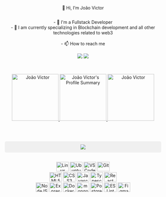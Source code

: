 <div align="center">👋 Hi, I’m João Victor</div>

##

<div align="center">
	- 🥇 I'm a Fullstack Developer <br>
	- 🎯 I am currently specializing in Blockchain development and all other technologies related to web3
	<br>
	<br>
	- 📫 How to reach me
   	<br>
	<br>
	<a href = "mailto:jvfernandes.contato@gmail.com"><img src="https://img.shields.io/badge/-Gmail-%23333?style=for-the-badge&logo=gmail&logoColor=white" target="_blank"></a>
	<a href="https://www.linkedin.com/in/jo%C3%A3o-victor-fernandes-ventura-436886228/" target="_blank"><img src="https://img.shields.io/badge/-LinkedIn-%230077B5?style=for-the-badge&logo=linkedin&logoColor=white" target="_blank"></a>
</div>

##

<br>

<div align="center">
  <a href="https://github.com/JvFern4ndes">
	  <img src="https://github-readme-stats-beige-theta-61.vercel.app/api?username=JvFern4ndes&show_icons=true&theme=dark&include_all_commits=true" alt="João Victor" height="150" />
	  <img src="https://github-readme-streak-stats.herokuapp.com/?user=JvFern4ndes&theme=dark&hide_border=false" alt="João Victor's Profile Summary" height="150" />
	  <img src="https://github-readme-stats.vercel.app/api/top-langs/?username=JvFern4ndes&layout=compact&langs_count=7&theme=dark" alt="João Victor" height="150em" />
</div>

<br>

##

<br>

<div align="center" style="background-color: #f0f0f0; padding: 10px; border-radius: 5px;>
  <a href="https://github.com/JvFern4ndes/github-profile-trophy">
    <img src="https://github-profile-trophy.vercel.app/?username=JvFern4ndes&title=-Issues,-PullRequest,-Reviews&column=5">
  </a>
</div>

##
  
<div align="center">
  	<img alt="Linux" height="30" width="40" src="https://cdn.jsdelivr.net/gh/devicons/devicon/icons/linux/linux-plain.svg" />
  	<img alt="Ubuntu" height="30" width="40" src="https://cdn.jsdelivr.net/gh/devicons/devicon/icons/ubuntu/ubuntu-plain.svg" />
  	<img alt="VSCode" height="30" width="40" src="https://cdn.jsdelivr.net/gh/devicons/devicon/icons/vscode/vscode-plain.svg" />
  	<img alt="Git" height="30" width="40" src="https://cdn.jsdelivr.net/gh/devicons/devicon/icons/git/git-original.svg" />
</div>
  
<div align="center">
	<img alt="HTML5" height="30" width="40" src="https://cdn.jsdelivr.net/gh/devicons/devicon/icons/html5/html5-original.svg" />
	<img alt="CSS3" height="30" width="40" src="https://cdn.jsdelivr.net/gh/devicons/devicon/icons/css3/css3-original.svg" />
	<img alt="Javascript" height="30" width="40" src="https://cdn.jsdelivr.net/gh/devicons/devicon/icons/javascript/javascript-original.svg" />
	<img alt="Typescript" height="30" width="40" src="https://cdn.jsdelivr.net/gh/devicons/devicon/icons/typescript/typescript-plain.svg" />
	<img alt="React" height="30" width="40" src="https://cdn.jsdelivr.net/gh/devicons/devicon/icons/react/react-original.svg" />
</div>
  
<div align="center">
	<img alt="NodeJS" height="30" width="40" src="https://cdn.jsdelivr.net/gh/devicons/devicon/icons/nodejs/nodejs-original.svg" />
	<img alt="Express" height="30" width="40" src="https://cdn.jsdelivr.net/gh/devicons/devicon/icons/express/express-original.svg" />
	<img alt="Docker" height="30" width="40" src="https://cdn.jsdelivr.net/gh/devicons/devicon/icons/docker/docker-plain.svg" />
	<img alt="mongoDB" height="30" width="40" src="https://cdn.jsdelivr.net/gh/devicons/devicon/icons/mongodb/mongodb-plain.svg" />
	<img alt="PostgreSQL" height="30" width="40" src="https://cdn.jsdelivr.net/gh/devicons/devicon/icons/postgresql/postgresql-plain.svg" />
	<img alt="ESLint" height="30" width="40" src="https://cdn.jsdelivr.net/gh/devicons/devicon/icons/eslint/eslint-original.svg" />
	<img alt="Figma" height="30" width="40" src="https://cdn.jsdelivr.net/gh/devicons/devicon/icons/figma/figma-original.svg" />
</div>
